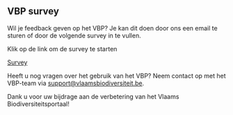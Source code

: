 ## VBP survey

Wil je feedback geven op het VBP? Je kan dit doen door ons een email te sturen of door de volgende survey in te vullen.

Klik op de link om de survey te starten

[Survey](https://docs.google.com/forms/d/e/1FAIpQLSew0_I58MHipqdOIlgJpjLEveTXWnxRv3kmeYXAG675f_JFuA/viewform?usp=sf_link)



Heeft u nog vragen over het gebruik van het VBP? Neem contact op met het VBP-team via [support@vlaamsbiodiversiteit.be](mailto:support.natuurdata@inbo.be).

Dank u voor uw bijdrage aan de verbetering van het Vlaams Biodiversiteitsportaal\!
